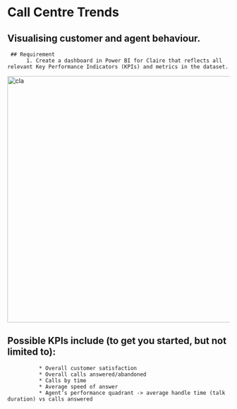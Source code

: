    # Call Centre Trends
   
   ## Visualising customer and agent behaviour.
  ``` 
   ## Requirement
        1. Create a dashboard in Power BI for Claire that reflects all relevant Key Performance Indicators (KPIs) and metrics in the dataset.
  ```
   
  <img width="559" alt="cla" src="https://user-images.githubusercontent.com/58165250/187296491-7f4d7b21-b64a-40c9-8ba5-42dfdaf26fb7.PNG">
        
        
   ## Possible KPIs include (to get you started, but not limited to):

              * Overall customer satisfaction
              * Overall calls answered/abandoned
              * Calls by time
              * Average speed of answer
              * Agent’s performance quadrant -> average handle time (talk duration) vs calls answered
